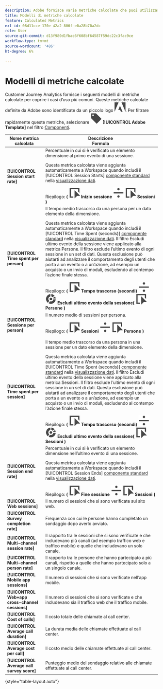 ```yaml
---
description: Adobe fornisce varie metriche calcolate che puoi utilizzare. In questa pagina sono elencate tali metriche e i loro utilizzi previsti.
title: Modelli di metriche calcolate
feature: Calculated Metrics
exl-id: 08d11cce-170e-42a2-806f-e0a28b70a2dc
role: User
source-git-commit: d13f980d1fbae3f608bf64587f59dc22c3fac9ce
workflow-type: tm+mt
source-wordcount: '486'
ht-degree: 6%

---
```


# Modelli di metriche calcolate

Customer Journey Analytics fornisce i seguenti modelli di metriche calcolate per coprire i casi d’uso più comuni. Queste metriche calcolate definite da Adobe sono identificate da un piccolo logo ![AdobeLogoSmall](/help/assets/icons/AdobeLogoSmall.svg). Per filtrare rapidamente queste metriche, selezionare ![Etichetta](/help/assets/icons/Label.svg) **[!UICONTROL Adobe Template]** nel filtro [Componenti](/help/components/overview.md#filter).

| Nome metrica calcolata | Descrizione<br/>Formula |
|---------|----------|
| **[!UICONTROL Session start rate]** | Percentuale in cui si è verificato un elemento dimensione al primo evento di una sessione.<p>Questa metrica calcolata viene aggiunta automaticamente a Workspace quando includi il [!UICONTROL Session Starts] [componente standard](/help/data-views/component-reference.md) nella [visualizzazione dati](/help/data-views/create-dataview.md).</p>Riepilogo: **(** ![Evento](/help/assets/icons/Event.svg) **Inizio sessione** ![Dividi](/help/assets/icons/Divide.svg) ![Evento](/help/assets/icons/Event.svg) **Sessioni** **)** |
| **[!UICONTROL Time spent per person]** | Il tempo medio trascorso da una persona per un dato elemento della dimensione.<p>Questa metrica calcolata viene aggiunta automaticamente a Workspace quando includi il [!UICONTROL Time Spent (seconds)] [componente standard](/help/data-views/component-reference.md) nella [visualizzazione dati](/help/data-views/create-dataview.md). Il filtro Escludi ultimo evento della sessione viene applicato alla metrica Persone. Il filtro esclude l’ultimo evento di ogni sessione in un set di dati. Questa esclusione può aiutarti ad analizzare il comportamento degli utenti che porta a un evento o a un’azione, ad esempio un acquisto o un invio di moduli, escludendo al contempo l’azione finale stessa.</p>Riepilogo: **(** ![Evento](/help/assets/icons/Event.svg) **Tempo trascorso (secondi)** ![Dividi](/help/assets/icons/Divide.svg) ![Segmentazione](/help/assets/icons/Segmentation.svg) **Escludi ultimo evento della sessione(** ![Evento](/help/assets/icons/Event.svg) **Persone )** |
| **[!UICONTROL Sessions per person]** | Il numero medio di sessioni per persona.<p>Riepilogo: **(** ![Evento](/help/assets/icons/Event.svg) **Sessioni** ![Dividi](/help/assets/icons/Divide.svg) ![Evento](/help/assets/icons/Event.svg) **Persone** **)** |
| **[!UICONTROL Time spent per session]** | Il tempo medio trascorso da una persona in una sessione per un dato elemento della dimensione.<p>Questa metrica calcolata viene aggiunta automaticamente a Workspace quando includi il [!UICONTROL Time Spent (seconds)] [componente standard](/help/data-views/component-reference.md) nella [visualizzazione dati](/help/data-views/create-dataview.md). Il filtro Escludi ultimo evento della sessione viene applicato alla metrica Sessioni. Il filtro esclude l’ultimo evento di ogni sessione in un set di dati. Questa esclusione può aiutarti ad analizzare il comportamento degli utenti che porta a un evento o a un’azione, ad esempio un acquisto o un invio di moduli, escludendo al contempo l’azione finale stessa.</p>Riepilogo: **(** ![Evento](/help/assets/icons/Event.svg) **Tempo trascorso (secondi)** ![Dividi](/help/assets/icons/Divide.svg) ![Segmentazione](/help/assets/icons/Segmentation.svg) **Escludi ultimo evento della sessione(** ![Evento](/help/assets/icons/Event.svg) **Sessioni )** |
| **[!UICONTROL Session end rate]** | Percentuale in cui si è verificato un elemento dimensione nell’ultimo evento di una sessione. <p>Questa metrica calcolata viene aggiunta automaticamente a Workspace quando includi il [!UICONTROL Session Ends] [componente standard](/help/data-views/component-reference.md) nella [visualizzazione dati](/help/data-views/create-dataview.md).</p>Riepilogo: **(** ![Evento](/help/assets/icons/Event.svg) **Fine sessione** ![Dividi](/help/assets/icons/Divide.svg) ![Evento](/help/assets/icons/Event.svg) **Sessioni** **)** |
| **[!UICONTROL Web sessions]** | Il numero di sessioni che si sono verificate sul sito web. |
| **[!UICONTROL Survey completion rate]** | Frequenza con cui le persone hanno completato un sondaggio dopo averlo avviato. |
| **[!UICONTROL Multi-channel session rate]** | Il rapporto tra le sessioni che si sono verificate e che includevano più canali (ad esempio traffico web e traffico mobile) e quelle che includevano un solo canale. |
| **[!UICONTROL Multi-channel person rate]** | Il rapporto tra le persone che hanno partecipato a più canali, rispetto a quelle che hanno partecipato solo a un singolo canale. |
| **[!UICONTROL Mobile app sessions]** | Il numero di sessioni che si sono verificate nell’app mobile. |
| **[!UICONTROL Web+app cross-channel sessions]** | Il numero di sessioni che si sono verificate e che includevano sia il traffico web che il traffico mobile. |
| **[!UICONTROL Cost of calls]** | Il costo totale delle chiamate al call center. <!-- <p>Summary: Call length</p> --> |
| **[!UICONTROL Average call duration]** | La durata media delle chiamate effettuate al call center. |
| **[!UICONTROL Average cost per call]** | Il costo medio delle chiamate effettuate al call center. |
| **[!UICONTROL Average call survey score]** | Punteggio medio del sondaggio relativo alle chiamate effettuate al call center. |

{style="table-layout:auto"}
